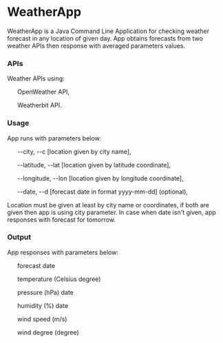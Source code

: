 # WeatherApp
WeatherApp is a Java Command Line Application for checking weather forecast in any location of given day.
App obtains forecasts from two weather APIs then response with averaged parameters values.

### APIs
Weather APIs using:<br>
<ul>OpenWeather API,</ul>
<ul>Weatherbit API.</ul>

### Usage
App runs with parameters below:
<ul>--city, --c [location given by city name],</ul>
<ul>--latitude, --lat [location given by latitude coordinate],</ul>
<ul>--longitude, --lon [location given by longitude coordinate],</ul>
<ul>--date, --d [forecast date in format yyyy-mm-dd] (optional),</ul>
Location must be given at least by city name or coordinates, if both are given then
app is using city parameter. In case when date isn't given, app responses with forecast
for tomorrow.

### Output
App responses with parameters below:
<ul>forecast date</ul>
<ul>temperature (Celsius degree)</ul>
<ul>pressure (hPa) date</ul>
<ul>humidity (%) date</ul>
<ul>wind speed (m/s)</ul>
<ul>wind degree (degree)</ul>
    